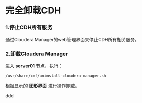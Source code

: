 完全卸载CDH
================================================================================
### 1.停止CDH所有服务
通过Cloudera Manager的web管理界面来停止CDH所有相关服务。

### 2.卸载Cloudera Manager
进入 **server01** 节点，执行：
```shell
/usr/share/cmf/uninstall-cloudera-manager.sh
```
根据显示的 **图形界面** 进行操作卸载。




































ddd
